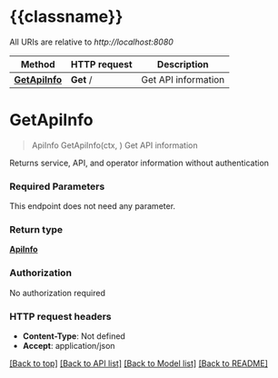 # {{classname}}

All URIs are relative to *http://localhost:8080*

Method | HTTP request | Description
------------- | ------------- | -------------
[**GetApiInfo**](GeneralApi.md#GetApiInfo) | **Get** / | Get API information

# **GetApiInfo**
> ApiInfo GetApiInfo(ctx, )
Get API information

Returns service, API, and operator information without authentication

### Required Parameters
This endpoint does not need any parameter.

### Return type

[**ApiInfo**](ApiInfo.md)

### Authorization

No authorization required

### HTTP request headers

 - **Content-Type**: Not defined
 - **Accept**: application/json

[[Back to top]](#) [[Back to API list]](../README.md#documentation-for-api-endpoints) [[Back to Model list]](../README.md#documentation-for-models) [[Back to README]](../README.md)

